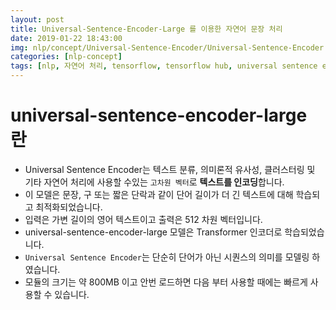```yaml
---
layout: post
title: Universal-Sentence-Encoder-Large 를 이용한 자연어 문장 처리
date: 2019-01-22 18:43:00
img: nlp/concept/Universal-Sentence-Encoder/Universal-Sentence-Encoder.png
categories: [nlp-concept] 
tags: [nlp, 자연어 처리, tensorflow, tensorflow hub, universal sentence encoder, transformer] # add tag
---
```


# universal-sentence-encoder-large 란

+ Universal Sentence Encoder는 텍스트 분류, 의미론적 유사성, 클러스터링 및 기타 자연어 처리에 사용할 수있는 `고차원 벡터`로 **텍스트를 인코딩**합니다.
+ 이 모델은 문장, 구 또는 짧은 단락과 같이 단어 길이가 더 긴 텍스트에 대해 학습되고 최적화되었습니다. 
+ 입력은 가변 길이의 영어 텍스트이고 출력은 512 차원 벡터입니다. 
+ universal-sentence-encoder-large 모델은 Transformer 인코더로 학습되었습니다.
+ `Universal Sentence Encoder`는 단순히 단어가 아닌 시퀀스의 의미를 모델링 하였습니다.
+ 모듈의 크기는 약 800MB 이고 안번 로드하면 다음 부터 사용할 때에는 빠르게 사용할 수 있습니다.
